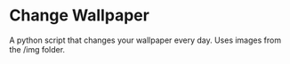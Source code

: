 # Change Wallpaper
A python script that changes your wallpaper every day. Uses images from the /img folder.
